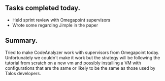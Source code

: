 ## Tasks completed today.
 - Held sprint review with Omegapoint supervisors
 - Wrote some regarding Jimple in the paper

## Summary. 
Tried to make CodeAnalyzer work with supervisors from Omegapoint today. Unfortunately we couldn't make it work but the strategy will be following the tutorial from scratch on a new vm and possibly installing a VM with configurations that are the same or likely to be the same as those used by Talos developers.


